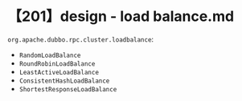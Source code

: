 # 【201】design - load balance.md

`org.apache.dubbo.rpc.cluster.loadbalance`:  
- `RandomLoadBalance`
- `RoundRobinLoadBalance`
- `LeastActiveLoadBalance`
- `ConsistentHashLoadBalance`
- `ShortestResponseLoadBalance`